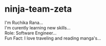 # ninja-team-zeta<br>
I'm Ruchika Rana...<br>
I'm curently learning new skills...<br>
Role: Software Engineer...<br>
Fun Fact: I love traveling and reading manga's...<br>
